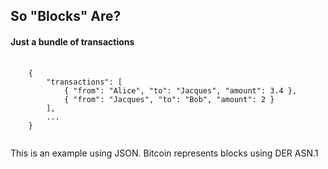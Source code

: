 ## So "Blocks" Are?
<h4 class="fragment">Just a bundle of transactions</h4>
<pre class="fragment">
	<code>
	{
		"transactions": [
			{ "from": "Alice", "to": "Jacques", "amount": 3.4 },
			{ "from": "Jacques", "to": "Bob", "amount": 2 }
		],
		...
	}
	</code>
</pre>

<p class="fragment">This is an example using JSON.  Bitcoin represents blocks using DER ASN.1</p>